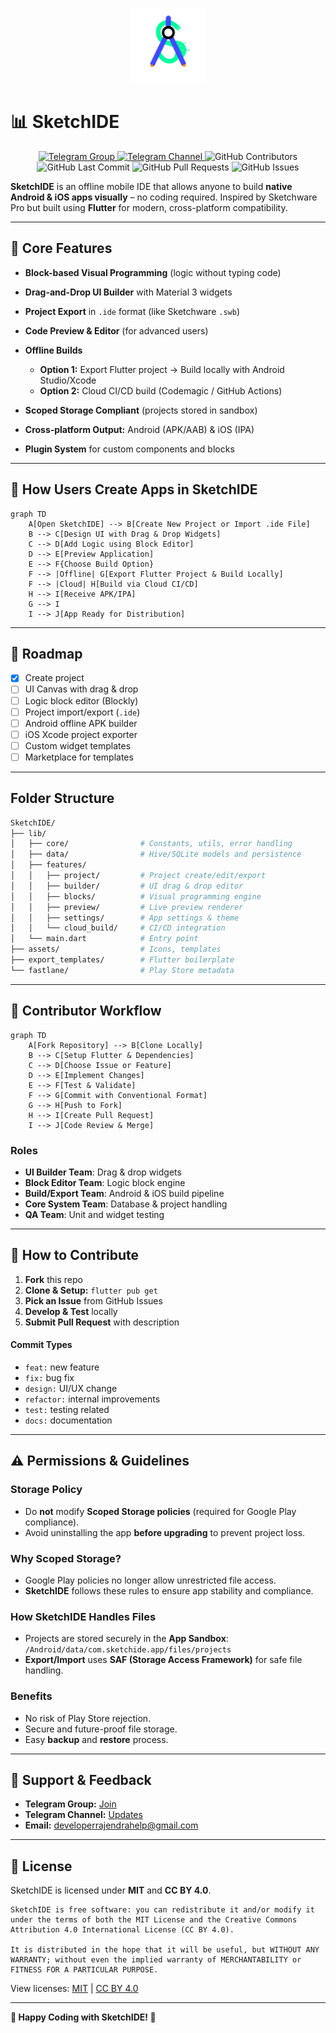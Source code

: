 <p align="center">
  <img src="https://github.com/sketchide/SketchIDE/blob/master/android/app/src/main/ic_launcher-playstore.png" width="120">
</p>

# 📊 SketchIDE

<p align="center">
  <a href="https://t.me/sketchidegroup">
    <img src="https://img.shields.io/badge/Telegram-Group-blue?logo=telegram" alt="Telegram Group">
  </a>
  <a href="https://t.me/sketchide">
    <img src="https://img.shields.io/badge/Telegram-Channel-blue?logo=telegram" alt="Telegram Channel">
  </a>
  <img src="https://img.shields.io/github/contributors/sketchide/SketchIDE" alt="GitHub Contributors">
  <img src="https://img.shields.io/github/last-commit/sketchide/SketchIDE" alt="GitHub Last Commit">
  <img src="https://img.shields.io/github/issues-pr/sketchide/SketchIDE" alt="GitHub Pull Requests">
  <img src="https://img.shields.io/github/issues/sketchide/SketchIDE" alt="GitHub Issues">
</p>

**SketchIDE** is an offline mobile IDE that allows anyone to build **native Android & iOS apps visually** – no coding required. Inspired by Sketchware Pro but built using **Flutter** for modern, cross-platform compatibility.

---

## 🌟 Core Features

* **Block-based Visual Programming** (logic without typing code)
* **Drag-and-Drop UI Builder** with Material 3 widgets
* **Project Export** in `.ide` format (like Sketchware `.swb`)
* **Code Preview & Editor** (for advanced users)
* **Offline Builds**

  * **Option 1:** Export Flutter project → Build locally with Android Studio/Xcode
  * **Option 2:** Cloud CI/CD build (Codemagic / GitHub Actions)
* **Scoped Storage Compliant** (projects stored in sandbox)
* **Cross‑platform Output:** Android (APK/AAB) & iOS (IPA)
* **Plugin System** for custom components and blocks

---

## 📱 How Users Create Apps in SketchIDE

```mermaid
graph TD
    A[Open SketchIDE] --> B[Create New Project or Import .ide File]
    B --> C[Design UI with Drag & Drop Widgets]
    C --> D[Add Logic using Block Editor]
    D --> E[Preview Application]
    E --> F{Choose Build Option}
    F --> |Offline| G[Export Flutter Project & Build Locally]
    F --> |Cloud| H[Build via Cloud CI/CD]
    H --> I[Receive APK/IPA]
    G --> I
    I --> J[App Ready for Distribution]
```

---

## 🐽 Roadmap

* [x] Create project
* [ ] UI Canvas with drag & drop
* [ ] Logic block editor (Blockly)
* [ ] Project import/export (`.ide`)
* [ ] Android offline APK builder
* [ ] iOS Xcode project exporter
* [ ] Custom widget templates
* [ ] Marketplace for templates

---

## Folder Structure

```bash
SketchIDE/
├── lib/
│   ├── core/                # Constants, utils, error handling
│   ├── data/                # Hive/SQLite models and persistence
│   ├── features/
│   │   ├── project/         # Project create/edit/export
│   │   ├── builder/         # UI drag & drop editor
│   │   ├── blocks/          # Visual programming engine
│   │   ├── preview/         # Live preview renderer
│   │   ├── settings/        # App settings & theme
│   │   └── cloud_build/     # CI/CD integration
│   └── main.dart            # Entry point
├── assets/                  # Icons, templates
├── export_templates/        # Flutter boilerplate
└── fastlane/                # Play Store metadata
```

---

## 🧰 Contributor Workflow

```mermaid
graph TD
    A[Fork Repository] --> B[Clone Locally]
    B --> C[Setup Flutter & Dependencies]
    C --> D[Choose Issue or Feature]
    D --> E[Implement Changes]
    E --> F[Test & Validate]
    F --> G[Commit with Conventional Format]
    G --> H[Push to Fork]
    H --> I[Create Pull Request]
    I --> J[Code Review & Merge]
```

### Roles

* **UI Builder Team**: Drag & drop widgets
* **Block Editor Team**: Logic block engine
* **Build/Export Team**: Android & iOS build pipeline
* **Core System Team**: Database & project handling
* **QA Team**: Unit and widget testing

---

## 🤝 How to Contribute

1. **Fork** this repo
2. **Clone & Setup:** `flutter pub get`
3. **Pick an Issue** from GitHub Issues
4. **Develop & Test** locally
5. **Submit Pull Request** with description

#### Commit Types

* `feat:` new feature
* `fix:` bug fix
* `design:` UI/UX change
* `refactor:` internal improvements
* `test:` testing related
* `docs:` documentation

---

## ⚠️ Permissions & Guidelines

### **Storage Policy**
- Do **not** modify **Scoped Storage policies** (required for Google Play compliance).
- Avoid uninstalling the app **before upgrading** to prevent project loss.

### **Why Scoped Storage?**
- Google Play policies no longer allow unrestricted file access.
- **SketchIDE** follows these rules to ensure app stability and compliance.

### **How SketchIDE Handles Files**
- Projects are stored securely in the **App Sandbox**:  
  `/Android/data/com.sketchide.app/files/projects`
- **Export/Import** uses **SAF (Storage Access Framework)** for safe file handling.

### **Benefits**
- No risk of Play Store rejection.
- Secure and future-proof file storage.
- Easy **backup** and **restore** process.

---

## 📢 Support & Feedback

* **Telegram Group:** [Join](https://t.me/sketchidegroup)
* **Telegram Channel:** [Updates](https://t.me/sketchide)
* **Email:** [developerrajendrahelp@gmail.com](mailto:developerrajendrahelp@gmail.com)

---

## 🎉 License

SketchIDE is licensed under **MIT** and **CC BY 4.0**.

```text
SketchIDE is free software: you can redistribute it and/or modify it under the terms of both the MIT License and the Creative Commons Attribution 4.0 International License (CC BY 4.0).

It is distributed in the hope that it will be useful, but WITHOUT ANY WARRANTY; without even the implied warranty of MERCHANTABILITY or FITNESS FOR A PARTICULAR PURPOSE.
```

View licenses: [MIT](https://opensource.org/licenses/MIT) | [CC BY 4.0](https://creativecommons.org/licenses/by/4.0/)

---

**🎉 Happy Coding with SketchIDE! 🎉**

